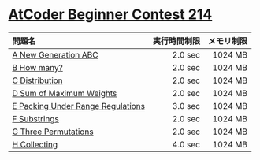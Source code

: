 # [AtCoder Beginner Contest 214](https://atcoder.jp/contests/abc214)

問題名 | 実行時間制限 | メモリ制限
:-- | --: | --:
[A New Generation ABC](https://atcoder.jp/contests/abc214/tasks/abc214_a) | 2.0 sec | 1024 MB
[B How many?](https://atcoder.jp/contests/abc214/tasks/abc214_b) | 2.0 sec | 1024 MB
[C Distribution](https://atcoder.jp/contests/abc214/tasks/abc214_c) | 2.0 sec | 1024 MB
[D Sum of Maximum Weights](https://atcoder.jp/contests/abc214/tasks/abc214_d) | 2.0 sec | 1024 MB
[E Packing Under Range Regulations](https://atcoder.jp/contests/abc214/tasks/abc214_e) | 3.0 sec | 1024 MB
[F Substrings](https://atcoder.jp/contests/abc214/tasks/abc214_f) | 2.0 sec | 1024 MB
[G Three Permutations](https://atcoder.jp/contests/abc214/tasks/abc214_g) | 2.0 sec | 1024 MB
[H Collecting](https://atcoder.jp/contests/abc214/tasks/abc214_h) | 4.0 sec | 1024 MB

